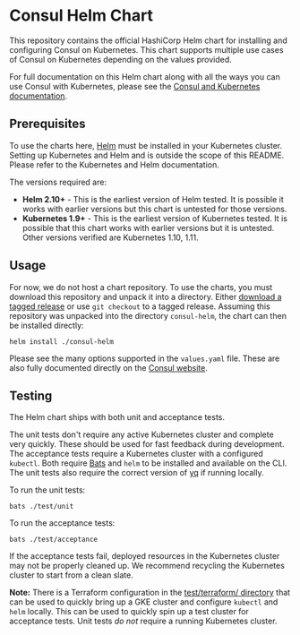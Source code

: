 # Consul Helm Chart

This repository contains the official HashiCorp Helm chart for installing
and configuring Consul on Kubernetes. This chart supports multiple use
cases of Consul on Kubernetes depending on the values provided.

For full documentation on this Helm chart along with all the ways you can
use Consul with Kubernetes, please see the
[Consul and Kubernetes documentation](https://www.consul.io/docs/platform/k8s/index.html).

## Prerequisites

To use the charts here, [Helm](https://helm.sh/) must be installed in your
Kubernetes cluster. Setting up Kubernetes and Helm and is outside the scope
of this README. Please refer to the Kubernetes and Helm documentation.

The versions required are:

  * **Helm 2.10+** - This is the earliest version of Helm tested. It is possible
    it works with earlier versions but this chart is untested for those versions.
  * **Kubernetes 1.9+** - This is the earliest version of Kubernetes tested.
    It is possible that this chart works with earlier versions but it is
    untested. Other versions verified are Kubernetes 1.10, 1.11.

## Usage

For now, we do not host a chart repository. To use the charts, you must
download this repository and unpack it into a directory. Either
[download a tagged release](https://github.com/hashicorp/consul-helm/releases) or
use `git checkout` to a tagged release.
Assuming this repository was unpacked into the directory `consul-helm`, the chart can
then be installed directly:

    helm install ./consul-helm

Please see the many options supported in the `values.yaml`
file. These are also fully documented directly on the
[Consul website](https://www.consul.io/docs/platform/k8s/helm.html).

## Testing

The Helm chart ships with both unit and acceptance tests.

The unit tests don't require any active Kubernetes cluster and complete
very quickly. These should be used for fast feedback during development.
The acceptance tests require a Kubernetes cluster with a configured `kubectl`.
Both require [Bats](https://github.com/bats-core/bats-core) and `helm` to be
installed and available on the CLI. The unit tests also require the correct
version of [yq](https://pypi.org/project/yq/) if running locally.

To run the unit tests:

    bats ./test/unit

To run the acceptance tests:

    bats ./test/acceptance

If the acceptance tests fail, deployed resources in the Kubernetes cluster
may not be properly cleaned up. We recommend recycling the Kubernetes cluster to
start from a clean slate.

**Note:** There is a Terraform configuration in the
[test/terraform/ directory](https://github.com/hashicorp/consul-helm/tree/master/test/terraform)
that can be used to quickly bring up a GKE cluster and configure
`kubectl` and `helm` locally. This can be used to quickly spin up a test
cluster for acceptance tests. Unit tests _do not_ require a running Kubernetes
cluster.
